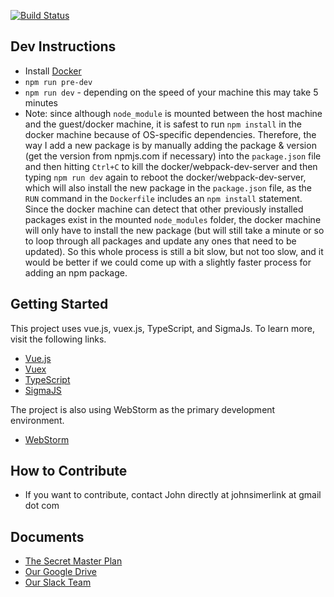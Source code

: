 [![Build Status](http://ec2-18-222-10-105.us-east-2.compute.amazonaws.com:8080/buildStatus/icon?job=FrontEndTests)](http://ec2-18-222-10-105.us-east-2.compute.amazonaws.com:8080/job/FrontEndTests/)
## Dev Instructions

- Install [Docker](https://docs.docker.com/install/)
- `npm run pre-dev`
- `npm run dev` - depending on the speed of your machine this may take 5 minutes
- Note: since although `node_module` is mounted between the host machine and the guest/docker machine, it is safest to run `npm install` in the docker machine because of OS-specific dependencies. Therefore, the way I add a new package is by manually adding the package & version (get the version from npmjs.com if necessary) into the `package.json` file and then hitting `Ctrl+C` to kill the docker/webpack-dev-server and then typing `npm run dev` again to reboot the docker/webpack-dev-server, which will also install the new package in the `package.json` file, as the `RUN` command in the `Dockerfile` includes an `npm install` statement. Since the docker machine can detect that other previously installed packages exist in the mounted `node_modules` folder, the docker machine will only have to install the new package (but will still take a minute or so to loop through all packages and update any ones that need to be updated). So this whole process is still a bit slow, but not too slow, and it would be better if we could come up with a slightly faster process for adding an npm package.

## Getting Started

This project uses vue.js, vuex.js, TypeScript, and SigmaJs. To learn more, visit the
following links.
- [Vue.js](https://vuejs.org/)
- [Vuex](https://vuex.vuejs.org/en/)
- [TypeScript](https://www.typescriptlang.org/)
- [SigmaJS](http://sigmajs.org/)

The project is also using WebStorm as the primary development environment.
- [WebStorm](https://www.jetbrains.com/webstorm/)

## How to Contribute
- If you want to contribute, contact John directly at johnsimerlink at gmail dot com

## Documents
- [The Secret Master Plan](http://branches-app.com/theplan)
- [Our Google Drive](https://drive.google.com/drive/folders/0B2TCJxQ4w3a8aE9tVFg1YWJJb1E?usp=sharing)
- [Our Slack Team](https://branches-app.slack.com)
